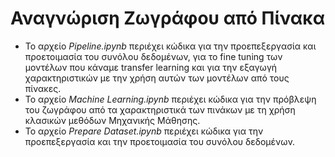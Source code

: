 # Αναγνώριση Ζωγράφου από Πίνακα
- Το αρχείο *Pipeline.ipynb* περιέχει κώδικα για την προεπεξεργασία και προετοιμασία του συνόλου δεδομένων, για το fine tuning των μοντέλων που κάναμε transfer learning και για την εξαγωγή χαρακτηριστικών με την χρήση αυτών των μοντέλων από τους πίνακες.
- Το αρχείο *Machine Learning.ipynb* περιέχει κώδικα για την πρόβλεψη του ζωγράφου από τα χαρακτηριστικά των πινάκων με τη χρήση κλασικών μεθόδων Μηχανικής Μάθησης.
- Το αρχείο *Prepare Dataset.ipynb* περιέχει κώδικα για την προεπεξεργασία και την προετοιμασία του συνόλου δεδομένων.
